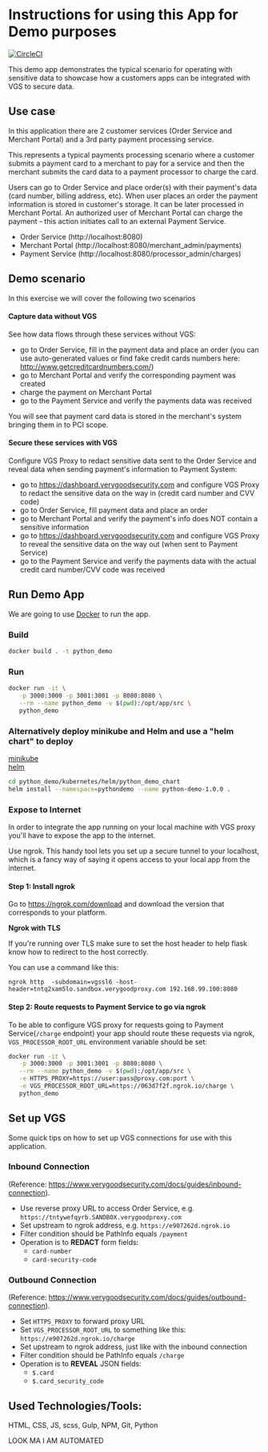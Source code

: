 # Instructions for using this App for Demo purposes

[![CircleCI](https://circleci.com/gh/verygoodsecurity/python_demo.svg?style=svg)](https://circleci.com/gh/verygoodsecurity/python_demo)

This demo app demonstrates the typical scenario for operating with sensitive data to showcase how a customers apps can be integrated with VGS to secure data.

## Use case

In this application there are 2 customer services (Order Service and Merchant Portal) and a 3rd party payment processing service.

This represents a typical payments processing scenario where a customer submits a payment card to a merchant to pay for a service and then the merchant submits the card data to a payment processor to charge the card.

Users can go to Order Service and place order(s) with their payment's data (card number, billing address, etc). When user places an order the payment information is stored in customer's storage. It can be later processed in Merchant Portal.
An authorized user of Merchant Portal can charge the payment - this action initiates call to an external Payment Service.

- Order Service (http://localhost:8080)
- Merchant Portal (http://localhost:8080/merchant_admin/payments)
- Payment Service (http://localhost:8080/processor_admin/charges)

## Demo scenario

In this exercise we will cover the following two scenarios

#### Capture data without VGS

See how data flows through these services without VGS:

- go to Order Service, fill in the payment data and place an order (you can use auto-generated values or find fake credit cards numbers here: http://www.getcreditcardnumbers.com/)
- go to Merchant Portal and verify the corresponding payment was created
- charge the payment on Merchant Portal
- go to the Payment Service and verify the payments data was received

You will see that payment card data is stored in the merchant's system bringing them in to PCI scope.

#### Secure these services with VGS

Configure VGS Proxy to redact sensitive data sent to the Order Service and reveal data when sending payment's information to Payment System:
- go to https://dashboard.verygoodsecurity.com and configure VGS Proxy to redact the sensitive data on the way in (credit card number and CVV code)
- go to Order Service, fill payment data and place an order
- go to Merchant Portal and verify the payment's info does NOT contain a sensitive information
- go to https://dashboard.verygoodsecurity.com and configure VGS Proxy to reveal the sensitive data on the way out (when sent to Payment Service)
- go to the Payment Service and verify the payments data with the actual credit card number/CVV code was received

## Run Demo App
We are going to use [Docker](https://docker.com) to run the app.

### Build

```bash
docker build . -t python_demo
```

### Run

```bash
docker run -it \
   -p 3000:3000 -p 3001:3001 -p 8080:8080 \
   --rm --name python_demo -v $(pwd):/opt/app/src \
   python_demo
```

### Alternatively deploy minikube and Helm and use a "helm chart" to deploy
[minikube](https://github.com/kubernetes/minikube)    
[helm](https://github.com/helm/helm/blob/master/docs/install.md)

```bash
cd python_demo/kubernetes/helm/python_demo_chart
helm install --namespace=pythondemo --name python-demo-1.0.0 .
```

### Expose to Internet

In order to integrate the app running on your local machine with VGS proxy you'll have to expose the app to the internet.

Use ngrok. This handy tool lets you set up a secure tunnel to your localhost, which is a fancy way of saying it opens access to your local app from the internet.

#### Step 1: Install ngrok
Go to https://ngrok.com/download and download the version that corresponds to your platform.

**Ngrok with TLS**

If you're running over TLS make sure to set the host header to help flask know how to redirect to the host correctly.

You can use a command like this:

```
ngrok http  -subdomain=vgssl6 -host-header=tntq2xam5lo.sandbox.verygoodproxy.com 192.168.99.100:8080
```

#### Step 2: Route requests to Payment Service to go via ngrok

To be able to configure VGS proxy for requests going to Payment Service(`/charge` endpoint) your app should route these requests via ngrok, `VGS_PROCESSOR_ROOT_URL` environment variable should be set:

```bash
docker run -it \
   -p 3000:3000 -p 3001:3001 -p 8080:8080 \
   --rm --name python_demo -v $(pwd):/opt/app/src \
   -e HTTPS_PROXY=https://user:pass@proxy.com:port \
   -e VGS_PROCESSOR_ROOT_URL=https://063d7f2f.ngrok.io/charge \
   python_demo
```

## Set up VGS
Some quick tips on how to set up VGS connections for use with this application.

### Inbound Connection
(Reference: https://www.verygoodsecurity.com/docs/guides/inbound-connection).

* Use reverse proxy URL to access Order Service, e.g. `https://tntywefqyrb.SANDBOX.verygoodproxy.com`
* Set upstream to ngrok address, e.g. `https://e907262d.ngrok.io`
* Filter condition should be PathInfo equals `/payment`
* Operation is to **REDACT** form fields:
    - `card-number`
    - `card-security-code`

### Outbound Connection
(Reference: https://www.verygoodsecurity.com/docs/guides/outbound-connection).

* Set `HTTPS_PROXY` to forward proxy URL
* Set `VGS_PROCESSOR_ROOT_URL` to something like this: `https://e907262d.ngrok.io/charge`
* Set upstream to ngrok address, just like with the inbound connection
* Filter condition should be PathInfo equals `/charge`
* Operation is to **REVEAL** JSON fields:
    - `$.card`
    - `$.card_security_code`

## Used Technologies/Tools:

HTML, CSS, JS, scss, Gulp, NPM, Git, Python


LOOK MA I AM AUTOMATED
